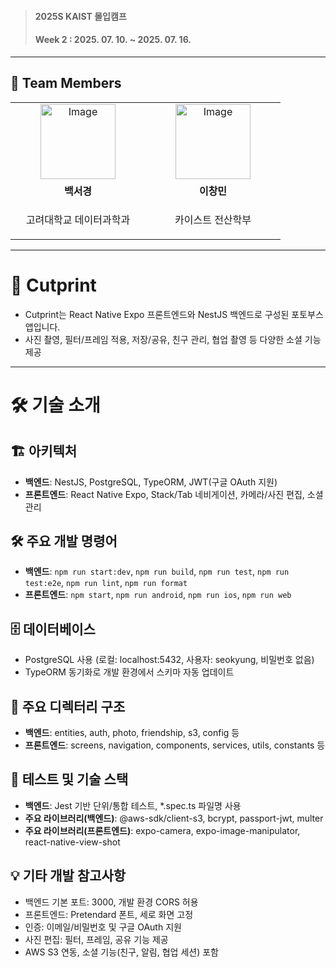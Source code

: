> <h4>2025S KAIST 몰입캠프</h4>
> <h4>Week 2 : 2025. 07. 10. ~ 2025. 07. 16.</h4>

---

## 👥 Team Members
<table>
    <tr>
      <td align="center" width="200">
        <a href="https://github.com/7lram">
          <img width="120" height="120" alt="Image" src="https://github.com/user-attachments/assets/bed619eb-5f33-4ea5-942a-3607bd4b294d" />
          <br />
        </a>
      </td>
      <td align="center" width="200">
        <a href="https://github.com/chngmn">
          <img width="120" height="120" alt="Image" src="https://github.com/user-attachments/assets/20771cb6-a9f0-4648-87ac-f9e3268767e1" />
          <br />
        </a>
      </td>
    </tr>
    <tr>
      <td align="center">
        <b>백서경</b>
      </td>
      <td align="center">
        <b>이창민</b>
      </td>
    </tr>
  <tr>
    <td align="center">
      <p>고려대학교 데이터과학과</p>
    </td>
    <td align="center">
      <p>카이스트 전산학부</p>
    </td>
  </tr>
</table>

---

# 📸 Cutprint

- Cutprint는 React Native Expo 프론트엔드와 NestJS 백엔드로 구성된 포토부스 앱입니다.
- 사진 촬영, 필터/프레임 적용, 저장/공유, 친구 관리, 협업 촬영 등 다양한 소셜 기능 제공

---

# 🛠️ 기술 소개

## 🏗️ 아키텍처
- **백엔드**: NestJS, PostgreSQL, TypeORM, JWT(구글 OAuth 지원)
- **프론트엔드**: React Native Expo, Stack/Tab 네비게이션, 카메라/사진 편집, 소셜 관리

## 🛠️ 주요 개발 명령어
- **백엔드**: `npm run start:dev`, `npm run build`, `npm run test`, `npm run test:e2e`, `npm run lint`, `npm run format`
- **프론트엔드**: `npm start`, `npm run android`, `npm run ios`, `npm run web`
  

## 🗄️ 데이터베이스
- PostgreSQL 사용 (로컬: localhost:5432, 사용자: seokyung, 비밀번호 없음)
- TypeORM 동기화로 개발 환경에서 스키마 자동 업데이트


## 📁 주요 디렉터리 구조
- **백엔드**: entities, auth, photo, friendship, s3, config 등
- **프론트엔드**: screens, navigation, components, services, utils, constants 등


## 🧪 테스트 및 기술 스택
- **백엔드**: Jest 기반 단위/통합 테스트, *.spec.ts 파일명 사용
- **주요 라이브러리(백엔드)**: @aws-sdk/client-s3, bcrypt, passport-jwt, multer
- **주요 라이브러리(프론트엔드)**: expo-camera, expo-image-manipulator, react-native-view-shot


## 💡 기타 개발 참고사항
- 백엔드 기본 포트: 3000, 개발 환경 CORS 허용
- 프론트엔드: Pretendard 폰트, 세로 화면 고정
- 인증: 이메일/비밀번호 및 구글 OAuth 지원
- 사진 편집: 필터, 프레임, 공유 기능 제공
- AWS S3 연동, 소셜 기능(친구, 알림, 협업 세션) 포함 
